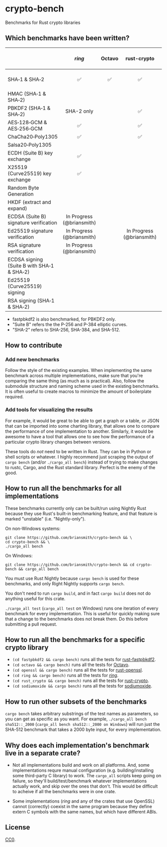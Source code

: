 # crypto-bench

Benchmarks for Rust crypto libraries



## Which benchmarks have been written?

|                                              |       *ring*       |       Octavo       |     rust-crypto    | rust-nettle (Nettle) | rust-openssl (OpenSSL) | sodiumoxide (libsodium) | Windows CNG | Mac/iOS Common Crypto |
|----------------------------------------------|:------------------:|:------------------:|:------------------:|----------------------|:----------------------:|:-----------------------:|:-----------:|:---------------------:|
| SHA&#x2011;1 & SHA&#x2011;2                  | :white_check_mark: | :white_check_mark: | :white_check_mark: |                      | :white_check_mark:     | SHA-{256,512} only      |             |                       |
| HMAC (SHA&#x2011;1 & SHA&#x2011;2)           |                    |                    |                    |                      |                        |                         |             |                       |
| PBKDF2 (SHA&#x2011;1 & SHA&#x2011;2)         | SHA-2 only         |                    | :white_check_mark: |                      | SHA-1 only             |                         |             |                       |
| AES&#x2011;128&#x2011;GCM & AES&#x2011;256&#x2011;GCM | :white_check_mark: |           | :white_check_mark: |                      |                        |                         |             |                       |
| ChaCha20&#x2011;Poly1305                     | :white_check_mark: |                    | :white_check_mark: |                      |                        |                         |             |                       |
| Salsa20&#x2011;Poly1305                      |                    |                    |                    |                      |                        | :white_check_mark:      |             |                       |
| ECDH (Suite B) key exchange                  | :white_check_mark: |                    |                    |                      |                        |                         |             |                       |
| X25519 (Curve25519) key exchange             | :white_check_mark: |                    |                    |                      |                        |                         |             |                       |
| Random Byte Generation                       |                    |                    |                    |                      |                        |                         |             |                       |
| HKDF (extract and expand)                    |                    |                    |                    |                      |                        |                         |             |                       |
| ECDSA (Suite B) signature verification       | In Progress (@briansmith) |             |                    |                      |                        |                         |             |                       |
| Ed25519 signature verification               | In Progress (@briansmith) |             | In Progress (@briansmith) |               |                        |                         |             |                       |
| RSA signature verification                   | In Progress (@briansmith) |             |                    |                      |                        |                         |             |                       |
| ECDSA signing (Suite B with SHA&#x2011;1 & SHA&#x2011;2) |        |                    |                    |                      |                        |                         |             |                       |
| Ed25519 (Curve25519) signing                 |                    |                    |                    |                      |                        |                         |             |                       |
| RSA signing (SHA&#x2011;1 & SHA&#x2011;2)    |                    |                    |                    |                      |                        |                         |             |                       |

* fastpbkdf2 is also benchmarked, for PBKDF2 only.
* "Suite B" refers the the P-256 and P-384 elliptic curves.
* "SHA-2" refers to SHA-256, SHA-384, and SHA-512.


## How to contribute

### Add new benchmarks

Follow the style of the existing examples. When implementing the same benchmark
across multiple implementations, make sure that you're comparing the same
thing (as much as is practical). Also, follow the submodule structure and
naming scheme used in the existing benchmarks. It is often useful to create
macros to minimize the amount of boilerplate required.

### Add tools for visualizing the results

For example, it would be great to be able to get a graph or a table, or JSON
that can be imported into some charting library, that allows one to compare the
performance of one implementation to another. Similarly, it would be awesome to
have a tool that allows one to see how the performance of a particular crypto
library changes between versions.

These tools do *not* need to be written in Rust. They can be in Python or
shell scripts or whatever. I highly recommend just scraping the output of
`cargo bench` (and/or `./cargo_all bench`) instead of trying to make changes to
rustc, Cargo, and the Rust standard library. Perfect is the enemy of the good.



## How to run all the benchmarks for all implementations

These benchmarks currently only can be built/run using Nightly Rust because
they use Rust's built-in benchmarking feature, and that feature is marked
"unstable" (i.e. "Nightly-only").

On non-Windows systems:
```
git clone https://github.com/briansmith/crypto-bench && \
cd crypto-bench && \
./cargo_all bench
```

On Windows:
```
git clone https://github.com/briansmith/crypto-bench && cd crypto-bench && cargo_all bench
```

You must use Rust Nightly because `cargo bench` is used for these benchmarks,
and only Right Nightly supports `cargo bench`.

You don't need to run `cargo build`, and in fact `cargo build` does not do
anything useful for this crate.

`./cargo_all test` (`cargo_all test` on Windows) runs one iteration of every
benchmark for every implementation. This is useful for quickly making sure that
a change to the benchmarks does not break them. Do this before submitting a
pull request.



## How to run all the benchmarks for a specific crypto library

* `(cd fastpbkdf2 && cargo bench)` runs all the tests for [rust-fastpbkdf2](https://github.com/ctz/rust-fastpbkdf2).
* `(cd octavo && cargo bench)` runs all the tests for [Octavo](https://github.com/libOctavo/octavo).
* `(cd openssl && cargo bench)` runs all the tests for [rust-openssl](https://github.com/sfackler/rust-openssl).
* `(cd ring && cargo bench)` runs all the tests for [*ring*](https://github.com/briansmith/ring).
* `(cd rust_crypto && cargo bench)` runs all the tests for [rust-crypto](https://github.com/DaGenix/rust-crypto).
* `(cd sodiumoxide && cargo bench)` runs all the tests for [sodiumoxide](https://github.com/dnaq/sodiumoxide).



## How to run other subsets of the benchmarks

`cargo bench` takes arbitrary substrings of the test names as parameters, so
you can get as specific as you want. For example,
`./cargo_all bench sha512::_2000` (`cargo_all bench sha512::_2000 on Windows`)
will run just the SHA-512 benchmark that takes a 2000 byte input, for every
implementation.



## Why does each implementation's benchmark live in a separate crate?

* Not all implementations build and work on all platforms. And, some
  implementations requre manual configuration (e.g. building/installing some
  third-party C library) to work. The `cargo_all` scripts keep going on
  failure, so they'll build/test/benchmark whatever implementations actually
  work, and skip over the ones that don't. This would be difficult to acheive
  if all the benchmarks were in one crate.

* Some implementations (*ring* and any of the crates that use OpenSSL) cannot
  (correctly) coexist in the same program because they define extern C symbols
  with the same names, but which have different ABIs.



## License

[CC0](https://creativecommons.org/publicdomain/zero/1.0/).

